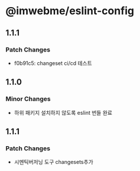 # @imwebme/eslint-config

## 1.1.1

### Patch Changes

- f0b91c5: changeset ci/cd 테스트

## 1.1.0

### Minor Changes

- 하위 패키지 설치하지 않도록 eslint 번들 완료

## 1.1.1

### Patch Changes

- 시멘틱버저닝 도구 changesets추가
